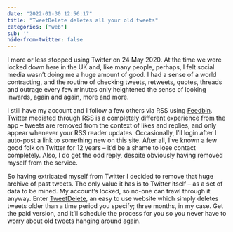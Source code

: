```yaml
---
date: "2022-01-30 12:56:17"
title: "TweetDelete deletes all your old tweets"
categories: ["web"]
sub: ''
hide-from-twitter: false
---
```


I more or less stopped using Twitter on 24 May 2020. At the time we were locked down here in the UK and, like many people, perhaps, I felt social media wasn’t doing me a huge amount of good. I had a sense of a world contracting, and the routine of checking tweets, retweets, quotes, threads and outrage every few minutes only heightened the sense of looking inwards, again and again, more and more.

I still have my account and I follow a few others via RSS using [Feedbin](https://feedbin.com). Twitter mediated through RSS is a completely different experience from the app – tweets are removed from the context of likes and replies, and only appear whenever your RSS reader updates. Occasionally, I’ll login after I auto-post a link to something new on this site. After all, I’ve known a few good folk on Twitter for 12 years – it’d be a shame to lose contact completely. Also, I do get the odd reply, despite obviously having removed myself from the service.

So having extricated myself from Twitter I decided to remove that huge archive of past tweets. The only value it has is to Twitter itself – as a set of data to be mined. My account’s locked, so no-one can trawl through it anyway. Enter [TweetDelete](https://tweetdelete.net/), an easy to use website which simply deletes tweets older than a time period you specify; three months, in my case. Get the paid version, and it’ll schedule the process for you so you never have to worry about old tweets hanging around again.
